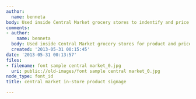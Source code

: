 ```yaml
---
author:
  name: benneta
body: Used inside Central Market grocery stores to indentify and price products
comments:
- author:
    name: benneta
  body: Used inside Central Market grocery stores for product and price signage.
  created: '2013-05-31 00:15:45'
date: '2013-05-31 00:13:57'
files:
- filename: font sample central market_0.jpg
  uri: public://old-images/font sample central market_0.jpg
node_type: font_id
title: central market in-store product signage

---
```

